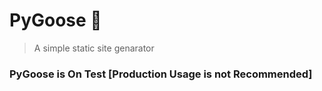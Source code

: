 # PyGoose 🦆
>A simple static site genarator


### PyGoose is On Test [Production Usage is not Recommended]
